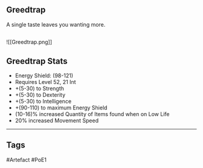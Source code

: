 ## Greedtrap
A single taste leaves you wanting more.
##
![[Greedtrap.png]]
## Greedtrap Stats
- Energy Shield: (98-121)
- Requires Level 52, 21 Int
- +(5-30) to Strength
- +(5-30) to Dexterity
- +(5-30) to Intelligence
- +(90-110) to maximum Energy Shield
- (10-16)% increased Quantity of Items found when on Low Life
- 20% increased Movement Speed


---
## Tags
#Artefact
#PoE1